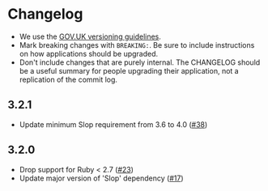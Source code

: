 # Changelog

- We use the [GOV.UK versioning guidelines](https://docs.publishing.service.gov.uk/manual/publishing-a-ruby-gem.html#versioning).
- Mark breaking changes with `BREAKING:`. Be sure to include instructions on how applications should be upgraded.
- Don't include changes that are purely internal. The CHANGELOG should be a
  useful summary for people upgrading their application, not a replication
  of the commit log.

## 3.2.1

- Update minimum Slop requirement from 3.6 to 4.0 ([#38](https://github.com/alphagov/govuk_seed_crawler/pull/38))

## 3.2.0

- Drop support for Ruby < 2.7 ([#23](https://github.com/alphagov/govuk_seed_crawler/pull/23))
- Update major version of 'Slop' dependency ([#17](https://github.com/alphagov/govuk_seed_crawler/pull/17))
